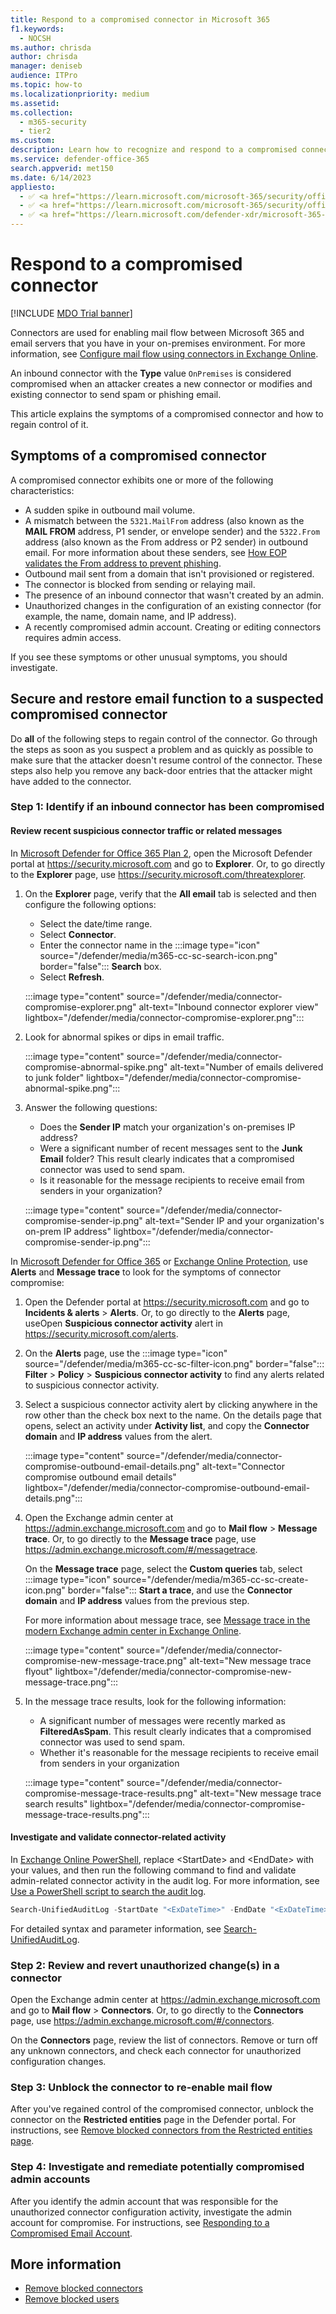 ```yaml
---
title: Respond to a compromised connector in Microsoft 365
f1.keywords:
  - NOCSH
ms.author: chrisda
author: chrisda
manager: deniseb
audience: ITPro
ms.topic: how-to
ms.localizationpriority: medium
ms.assetid:
ms.collection:
  - m365-security
  - tier2
ms.custom:
description: Learn how to recognize and respond to a compromised connector in Microsoft 365.
ms.service: defender-office-365
search.appverid: met150
ms.date: 6/14/2023
appliesto:
  - ✅ <a href="https://learn.microsoft.com/microsoft-365/security/office-365-security/eop-about" target="_blank">Exchange Online Protection</a>
  - ✅ <a href="https://learn.microsoft.com/microsoft-365/security/office-365-security/mdo-about#defender-for-office-365-plan-1-vs-plan-2-cheat-sheet" target="_blank">Microsoft Defender for Office 365 Plan 1 and Plan 2</a>
  - ✅ <a href="https://learn.microsoft.com/defender-xdr/microsoft-365-defender" target="_blank">Microsoft Defender XDR</a>
---
```


# Respond to a compromised connector

[!INCLUDE [MDO Trial banner](../includes/mdo-trial-banner.md)]

Connectors are used for enabling mail flow between Microsoft 365 and email servers that you have in your on-premises environment. For more information, see [Configure mail flow using connectors in Exchange Online](/exchange/mail-flow-best-practices/use-connectors-to-configure-mail-flow/use-connectors-to-configure-mail-flow).

An inbound connector with the **Type** value `OnPremises` is considered compromised when an attacker creates a new connector or modifies and existing connector to send spam or phishing email.

This article explains the symptoms of a compromised connector and how to regain control of it.

## Symptoms of a compromised connector

A compromised connector exhibits one or more of the following characteristics:

- A sudden spike in outbound mail volume.
- A mismatch between the `5321.MailFrom` address (also known as the **MAIL FROM** address, P1 sender, or envelope sender) and the `5322.From` address (also known as the From address or P2 sender) in outbound email. For more information about these senders, see [How EOP validates the From address to prevent phishing](anti-phishing-from-email-address-validation.md#an-overview-of-email-message-standards).
- Outbound mail sent from a domain that isn't provisioned or registered.
- The connector is blocked from sending or relaying mail.
- The presence of an inbound connector that wasn't created by an admin.
- Unauthorized changes in the configuration of an existing connector (for example, the name, domain name, and IP address).
- A recently compromised admin account. Creating or editing connectors requires admin access.

If you see these symptoms or other unusual symptoms, you should investigate.

## Secure and restore email function to a suspected compromised connector

Do **all** of the following steps to regain control of the connector. Go through the steps as soon as you suspect a problem and as quickly as possible to make sure that the attacker doesn't resume control of the connector. These steps also help you remove any back-door entries that the attacker might have added to the connector.

### Step 1: Identify if an inbound connector has been compromised

#### Review recent suspicious connector traffic or related messages

In [Microsoft Defender for Office 365 Plan 2](mdo-about.md), open the Microsoft Defender portal at <https://security.microsoft.com> and go to **Explorer**. Or, to go directly to the **Explorer** page, use <https://security.microsoft.com/threatexplorer>.

1. On the **Explorer** page, verify that the **All email** tab is selected and then configure the following options:
   - Select the date/time range.
   - Select **Connector**.
   - Enter the connector name in the :::image type="icon" source="/defender/media/m365-cc-sc-search-icon.png" border="false"::: **Search** box.
   - Select **Refresh**.

    :::image type="content" source="/defender/media/connector-compromise-explorer.png" alt-text="Inbound connector explorer view" lightbox="/defender/media/connector-compromise-explorer.png":::

2. Look for abnormal spikes or dips in email traffic.

    :::image type="content" source="/defender/media/connector-compromise-abnormal-spike.png" alt-text="Number of emails delivered to junk folder" lightbox="/defender/media/connector-compromise-abnormal-spike.png":::

3. Answer the following questions:
    - Does the **Sender IP** match your organization's on-premises IP address?
    - Were a significant number of recent messages sent to the **Junk Email** folder? This result clearly indicates that a compromised connector was used to send spam.
    - Is it reasonable for the message recipients to receive email from senders in your organization?

    :::image type="content" source="/defender/media/connector-compromise-sender-ip.png" alt-text="Sender IP and your organization's on-prem IP address" lightbox="/defender/media/connector-compromise-sender-ip.png":::

In [Microsoft Defender for Office 365](mdo-about.md) or [Exchange Online Protection](eop-about.md), use **Alerts** and **Message trace** to look for the symptoms of connector compromise:

1. Open the Defender portal at <https://security.microsoft.com> and go to **Incidents & alerts** \> **Alerts**. Or, to go directly to the **Alerts** page, useOpen **Suspicious connector activity** alert in <https://security.microsoft.com/alerts>.

2. On the **Alerts** page, use the :::image type="icon" source="/defender/media/m365-cc-sc-filter-icon.png" border="false"::: **Filter** \> **Policy** \> **Suspicious connector activity** to find any alerts related to suspicious connector activity.

3. Select a suspicious connector activity alert by clicking anywhere in the row other than the check box next to the name. On the details page that opens, select an activity under **Activity list**, and copy the **Connector domain** and **IP address** values from the alert.

    :::image type="content" source="/defender/media/connector-compromise-outbound-email-details.png" alt-text="Connector compromise outbound email details" lightbox="/defender/media/connector-compromise-outbound-email-details.png":::

4. Open the Exchange admin center at <https://admin.exchange.microsoft.com> and go to **Mail flow** \> **Message trace**. Or, to go directly to the **Message trace** page, use <https://admin.exchange.microsoft.com/#/messagetrace>.

   On the **Message trace** page, select the **Custom queries** tab, select :::image type="icon" source="/defender/media/m365-cc-sc-create-icon.png" border="false"::: **Start a trace**, and use the **Connector domain** and **IP address** values from the previous step.

   For more information about message trace, see [Message trace in the modern Exchange admin center in Exchange Online](/exchange/monitoring/trace-an-email-message/message-trace-modern-eac).

   :::image type="content" source="/defender/media/connector-compromise-new-message-trace.png" alt-text="New message trace flyout" lightbox="/defender/media/connector-compromise-new-message-trace.png":::

5. In the message trace results, look for the following information:
   - A significant number of messages were recently marked as **FilteredAsSpam**. This result clearly indicates that a compromised connector was used to send spam.
   - Whether it's reasonable for the message recipients to receive email from senders in your organization

   :::image type="content" source="/defender/media/connector-compromise-message-trace-results.png" alt-text="New message trace search results" lightbox="/defender/media/connector-compromise-message-trace-results.png":::

#### Investigate and validate connector-related activity

In [Exchange Online PowerShell](/powershell/exchange/connect-to-exchange-online-powershell), replace \<StartDate\> and \<EndDate\> with your values, and then run the following command to find and validate admin-related connector activity in the audit log. For more information, see [Use a PowerShell script to search the audit log](/purview/audit-log-search-script).

```powershell
Search-UnifiedAuditLog -StartDate "<ExDateTime>" -EndDate "<ExDateTime>" -Operations "New-InboundConnector","Set-InboundConnector","Remove-InboundConnector
```

For detailed syntax and parameter information, see [Search-UnifiedAuditLog](/powershell/module/exchange/search-unifiedauditlog).

### Step 2: Review and revert unauthorized change(s) in a connector

Open the Exchange admin center at <https://admin.exchange.microsoft.com> and go to **Mail flow** \> **Connectors**. Or, to go directly to the **Connectors** page, use <https://admin.exchange.microsoft.com/#/connectors>.

On the **Connectors** page, review the list of connectors. Remove or turn off any unknown connectors, and check each connector for unauthorized configuration changes.

### Step 3: Unblock the connector to re-enable mail flow

After you've regained control of the compromised connector, unblock the connector on the **Restricted entities** page in the Defender portal. For instructions, see [Remove blocked connectors from the Restricted entities page](connectors-remove-blocked.md).

### Step 4: Investigate and remediate potentially compromised admin accounts

After you identify the admin account that was responsible for the unauthorized connector configuration activity, investigate the admin account for compromise. For instructions, see [Responding to a Compromised Email Account](responding-to-a-compromised-email-account.md).

## More information

- [Remove blocked connectors](connectors-remove-blocked.md)
- [Remove blocked users](outbound-spam-restore-restricted-users.md)
